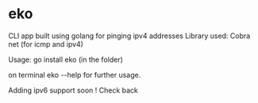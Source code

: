 # eko
CLI app built using golang for pinging ipv4 addresses Library used: Cobra net (for icmp and ipv4)

Usage: go install eko (in the folder)

on terminal eko --help for further usage.

Adding ipv6 support soon ! Check back
